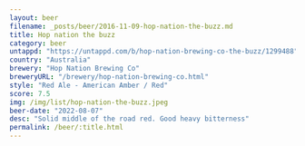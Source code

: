 ```yaml
---
layout: beer
filename: _posts/beer/2016-11-09-hop-nation-the-buzz.md
title: Hop nation the buzz
category: beer
untappd: "https://untappd.com/b/hop-nation-brewing-co-the-buzz/1299488"
country: "Australia"
brewery: "Hop Nation Brewing Co"
breweryURL: "/brewery/hop-nation-brewing-co.html"
style: "Red Ale - American Amber / Red"
score: 7.5
img: /img/list/hop-nation-the-buzz.jpeg
beer-date: "2022-08-07"
desc: "Solid middle of the road red. Good heavy bitterness"
permalink: /beer/:title.html
---
```

